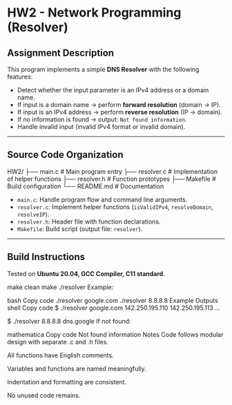 # HW2 - Network Programming (Resolver)


## Assignment Description
This program implements a simple **DNS Resolver** with the following features:
- Detect whether the input parameter is an IPv4 address or a domain name.
- If input is a domain name → perform **forward resolution** (domain → IP).
- If input is an IPv4 address → perform **reverse resolution** (IP → domain).
- If no information is found → output: `Not found information`.
- Handle invalid input (invalid IPv4 format or invalid domain).

---

## Source Code Organization
HW2/
├── main.c # Main program entry
├── resolver.c # Implementation of helper functions
├── resolver.h # Function prototypes
├── Makefile # Build configuration
└── README.md # Documentation


- `main.c`: Handle program flow and command line arguments.
- `resolver.c`: Implement helper functions (`isValidIPv4`, `resolveDomain`, `resolveIP`).
- `resolver.h`: Header file with function declarations.
- `Makefile`: Build script (output file: `resolver`).

---

## Build Instructions
Tested on **Ubuntu 20.04, GCC Compiler, C11 standard**.

make clean
make
./resolver <parameter>
Example:

bash
Copy code
./resolver google.com
./resolver 8.8.8.8
Example Outputs
shell
Copy code
$ ./resolver google.com
142.250.195.110
142.250.195.113
...

$ ./resolver 8.8.8.8
dns.google
If not found:

mathematica
Copy code
Not found information
Notes
Code follows modular design with separate .c and .h files.

All functions have English comments.

Variables and functions are named meaningfully.

Indentation and formatting are consistent.

No unused code remains.

